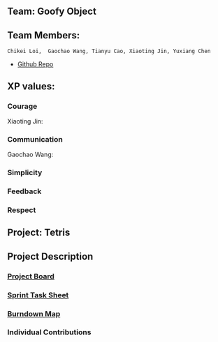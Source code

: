 ## Team: Goofy Object
## Team Members: 
    Chikei Loi,  Gaochao Wang, Tianyu Cao, Xiaoting Jin, Yuxiang Chen

* [Github Repo](url_to_your_github_repo)


## XP values:

### Courage
Xiaoting Jin:

### Communication
Gaochao Wang:

### Simplicity

### Feedback

### Respect


## Project: Tetris

## Project Description

### [Project Board](https://github.com/nguyensjsu/sp19-202-goofy-object/projects/1)

### [Sprint Task Sheet](https://docs.google.com/spreadsheets/d/13YAaGfeRiF0rj4Qpr68T6z8qjsHzUiTO1b6WXLedpbY/edit#gid=0)

### [Burndown Map](url)

### Individual Contributions
